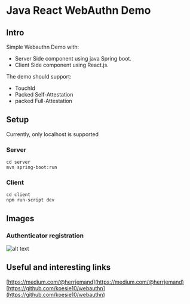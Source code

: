 # Java React WebAuthn Demo

## Intro

Simple Webauthn Demo with:
* Server Side component using java Spring boot.
* Client Side component using React.js.

The demo should support:
* TouchId
* Packed Self-Attestation
* packed Full-Attestation

## Setup

Currently, only localhost is supported

### Server
```
cd server
mvn spring-boot:run
```

### Client
```
cd client
npm run-script dev
```

## Images
### Authenticator registration

![alt text](https://raw.githubusercontent.com/xarenard/webauthn_fido_java_react/master/doc/images/registration_authenticator.png)

## Useful and interesting links
[https://medium.com/@herrjemand](https://medium.com/@herrjemand)  
[https://github.com/koesie10/webauthn](https://github.com/koesie10/webauthn)


